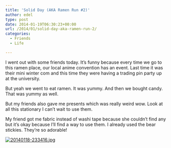 ```yaml
---
title: 'Solid Day (AKA Ramen Run #2)'
author: edel
type: post
date: 2014-01-19T06:30:23+00:00
url: /2014/01/solid-day-aka-ramen-run-2/
categories:
  - Friends
  - Life

---
```

I went out with some friends today. It&#8217;s funny because every time we go to this ramen place, our local anime convention has an event. Last time it was their mini winter com and this time they were having a trading pin party up at the university.

But yeah we went to eat ramen. It was yummy. And then we bought candy. That was yummy as well.

But my friends also gave me presents which was really weird wow. Look at all this stationary I can&#8217;t wait to use them.

My friend got me fabric instead of washi tape because she couldn&#8217;t find any but it&#8217;s okay because I&#8217;ll find a way to use them. I already used the bear stickies. They&#8217;re so adorable!

[<img src="http://scattered.me/wp-content/uploads/2014/01/20140118-2334161.jpg" alt="20140118-233416.jpg" class="img-responsive" />][1]

<ol class="footnote">
</ol>

 [1]: http://scattered.me/wp-content/uploads/2014/01/20140118-2334161.jpg